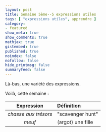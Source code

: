 ```yaml
---
layout: post
title: Semaine 5ème--5 expressions utiles
tags: [ "expressions utiles", apprendre ]
category:
- featured
show_meta: true
show_comments: true
mathjax: true
gistembed: true
published: true
noindex: false
nofollow: false
hide_printmsg: false
summaryfeed: false
---
```


Là-bas, une variété des expressions.

Voilà, cette semaine :

| Expression | Définition |
| :--------: | :--------- |
| *chasse aux trésors* | "scavenger hunt" |
| *meuf* | (argot) une fille |

<!---
vim: spell spelllang=fr
-->
